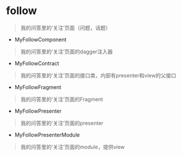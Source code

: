 # follow
> 我的问答里的‘关注’页面（问题，话题）

- MyFollowComponent
> 我的问答里的‘关注’页面的dagger注入器

- MyFollowContract
> 我的问答里的‘关注’页面的接口类，内部有presenter和view的父接口

- MyFollowFragment
> 我的问答里的‘关注’页面的Fragment

- MyFollowPresenter
> 我的问答里的‘关注’页面的presenter

- MyFollowPresenterModule
> 我的问答里的‘关注’页面的module，提供view